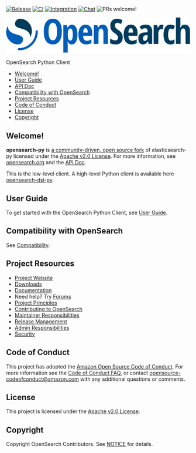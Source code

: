
[![Release](https://github.com/opensearch-project/opensearch-py/actions/workflows/unified-release.yml/badge.svg)](https://github.com/opensearch-project/opensearch-py/actions/workflows/unified-release.yml)
[![CI](https://github.com/opensearch-project/opensearch-py/actions/workflows/ci.yml/badge.svg)](https://github.com/opensearch-project/opensearch-py/actions/workflows/ci.yml)
[![Integration](https://github.com/opensearch-project/opensearch-py/actions/workflows/integration.yml/badge.svg)](https://github.com/opensearch-project/opensearch-py/actions/workflows/integration.yml)
[![Chat](https://img.shields.io/badge/chat-on%20forums-blue)](https://discuss.opendistrocommunity.dev/c/clients/)
![PRs welcome!](https://img.shields.io/badge/PRs-welcome!-success)

![OpenSearch logo](https://github.com/opensearch-project/opensearch-py/raw/main/OpenSearch.svg)

OpenSearch Python Client

- [Welcome!](https://github.com/opensearch-project/opensearch-py#welcome)
- [User Guide](https://github.com/opensearch-project/opensearch-py#user-guide)
- [API Doc](https://opensearch-project.github.io/opensearch-py/)
- [Compatibility with OpenSearch](https://github.com/opensearch-project/opensearch-py#compatibility-with-opensearch)
- [Project Resources](https://github.com/opensearch-project/opensearch-py#project-resources)
- [Code of Conduct](https://github.com/opensearch-project/opensearch-py#code-of-conduct)
- [License](https://github.com/opensearch-project/opensearch-py#license)
- [Copyright](https://github.com/opensearch-project/opensearch-py#copyright)

## Welcome!

**opensearch-py** is [a community-driven, open source fork](https://aws.amazon.com/blogs/opensource/introducing-opensearch/)
of elasticsearch-py licensed under the [Apache v2.0 License](https://github.com/opensearch-project/opensearch-py/blob/main/LICENSE.txt). 
For more information, see [opensearch.org](https://opensearch.org/) and the [API Doc](https://opensearch-project.github.io/opensearch-py/).

This is the low-level client. A high-level Python client is available here [opensearch-dsl-py](https://github.com/opensearch-project/opensearch-dsl-py).

## User Guide

To get started with the OpenSearch Python Client, see [User Guide](https://github.com/opensearch-project/opensearch-py/blob/main/USER_GUIDE.md).

## Compatibility with OpenSearch

See [Compatibility](https://github.com/opensearch-project/opensearch-py/blob/main/COMPATIBILITY.md).

## Project Resources

* [Project Website](https://opensearch.org/)
* [Downloads](https://opensearch.org/downloads.html)
* [Documentation](https://opensearch.org/docs/latest/clients/python/)
* Need help? Try [Forums](https://discuss.opendistrocommunity.dev/)
* [Project Principles](https://opensearch.org/#principles)
* [Contributing to OpenSearch](https://github.com/opensearch-project/opensearch-py/blob/main/CONTRIBUTING.md)
* [Maintainer Responsibilities](https://github.com/opensearch-project/opensearch-py/blob/main/MAINTAINERS.md)
* [Release Management](https://github.com/opensearch-project/opensearch-py/blob/main/RELEASING.md)
* [Admin Responsibilities](https://github.com/opensearch-project/opensearch-py/blob/main/ADMINS.md)
* [Security](https://github.com/opensearch-project/opensearch-py/blob/main/SECURITY.md)

## Code of Conduct

This project has adopted the 
[Amazon Open Source Code of Conduct](https://github.com/opensearch-project/opensearch-py/blob/main/CODE_OF_CONDUCT.md).
For more information see the [Code of Conduct FAQ](https://aws.github.io/code-of-conduct-faq), or contact 
[opensource-codeofconduct@amazon.com](mailto:opensource-codeofconduct@amazon.com) with any additional questions or comments.

## License

This project is licensed under the
[Apache v2.0 License](https://github.com/opensearch-project/opensearch-py/blob/main/LICENSE.txt).

## Copyright

Copyright OpenSearch Contributors. See 
[NOTICE](https://github.com/opensearch-project/opensearch-py/blob/main/NOTICE.txt) for details.
